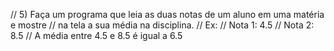 // 5) Faça um programa que leia as duas notas de um aluno em uma matéria e mostre
// na tela a sua média na disciplina.
// Ex:
// Nota 1: 4.5
// Nota 2: 8.5
// A média entre 4.5 e 8.5 é igual a 6.5